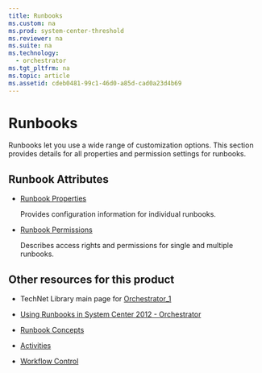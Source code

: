 ```yaml
---
title: Runbooks
ms.custom: na
ms.prod: system-center-threshold
ms.reviewer: na
ms.suite: na
ms.technology: 
  - orchestrator
ms.tgt_pltfrm: na
ms.topic: article
ms.assetid: cdeb0481-99c1-46d0-a85d-cad0a23d4b69
---
```

# Runbooks
Runbooks let you use a wide range of customization options. This section provides details for all properties and permission settings for runbooks.  
  
## Runbook Attributes  
  
-   [Runbook Properties](../../orch/manage/Runbook-Properties.md)  
  
    Provides configuration information for individual runbooks.  
  
-   [Runbook Permissions](../../orch/manage/Runbook-Permissions.md)  
  
    Describes access rights and permissions for single and multiple runbooks.  
  
## Other resources for this product  
  
-   TechNet Library main page for [Orchestrator_1](../Topic/Orchestrator_1.md)  
  
-   [Using Runbooks in System Center 2012 - Orchestrator](../../orch/manage/Using-Runbooks-in-System-Center-2012---Orchestrator.md)  
  
-   [Runbook Concepts](../../orch/manage/Runbook-Concepts.md)  
  
-   [Activities](../../orch/manage/Activities.md)  
  
-   [Workflow Control](../../orch/manage/Workflow-Control.md)  
  
